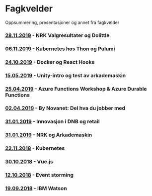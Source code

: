 # Fagkvelder

Oppsummering, presentasjoner og annet fra fagkvelder

### [28.11.2019](/20191128/README.md) - NRK Valgresultater og Dolittle

### [06.11.2019](/20191106/README.md) - Kubernetes hos Thon og Pulumi

### [24.10.2019](/20191024/README.md) - Docker og React Hooks

### [15.05.2019](/20190515/README.md) - Unity-intro og test av arkademaskin

### [25.04.2019](/20190425/README.md) - Azure Functions Workshop & Azure Durable Functions

### [02.04.2019](/20190402/README.md) - By Novanet: Del hva du jobber med

### [31.01.2019](/20190314/README.md) - Innovasjon i DNB og retail

### [31.01.2019](/20190131/README.md) - NRK og Arkademaskin

### [22.11.2018](/20181122/README.md) - Kubernetes

### [30.10.2018](/20181030/README.md) - Vue.js

### [12.10.2018](/20181012/README.md) - Event storming

### [19.09.2018](/20180919/README.md) - IBM Watson
